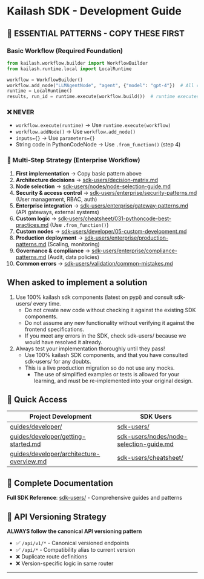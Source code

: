 # Kailash SDK - Development Guide

## 🚀 ESSENTIAL PATTERNS - COPY THESE FIRST

### Basic Workflow (Required Foundation)
```python
from kailash.workflow.builder import WorkflowBuilder
from kailash.runtime.local import LocalRuntime

workflow = WorkflowBuilder()
workflow.add_node("LLMAgentNode", "agent", {"model": "gpt-4"})  # All classes end with "Node"
runtime = LocalRuntime()
results, run_id = runtime.execute(workflow.build())  # runtime executes workflow
```

### ❌ NEVER
- `workflow.execute(runtime)` → Use `runtime.execute(workflow)`
- `workflow.addNode()` → Use `workflow.add_node()`
- `inputs={}` → Use `parameters={}`
- String code in PythonCodeNode → Use `.from_function()` (step 4)

### 🎯 Multi-Step Strategy (Enterprise Workflow)
1. **First implementation** → Copy basic pattern above
2. **Architecture decisions** → [sdk-users/decision-matrix.md](sdk-users/decision-matrix.md)
3. **Node selection** → [sdk-users/nodes/node-selection-guide.md](sdk-users/nodes/node-selection-guide.md)
4. **Security & access control** → [sdk-users/enterprise/security-patterns.md](sdk-users/enterprise/security-patterns.md) (User management, RBAC, auth)
5. **Enterprise integration** → [sdk-users/enterprise/gateway-patterns.md](sdk-users/enterprise/gateway-patterns.md) (API gateways, external systems)
6. **Custom logic** → [sdk-users/cheatsheet/031-pythoncode-best-practices.md](sdk-users/cheatsheet/031-pythoncode-best-practices.md) (Use `.from_function()`)
7. **Custom nodes** → [sdk-users/developer/05-custom-development.md](sdk-users/developer/05-custom-development.md)
8. **Production deployment** → [sdk-users/enterprise/production-patterns.md](sdk-users/enterprise/production-patterns.md) (Scaling, monitoring)
9. **Governance & compliance** → [sdk-users/enterprise/compliance-patterns.md](sdk-users/enterprise/compliance-patterns.md) (Audit, data policies)
10. **Common errors** → [sdk-users/validation/common-mistakes.md](sdk-users/validation/common-mistakes.md)

## When asked to implement a solution
1. Use 100% kailash sdk components (latest on pypi) and consult sdk-users/ every time.
   - Do not create new code without checking it against the existing SDK components.
   - Do not assume any new functionality without verifying it against the frontend specifications.
   - If you meet any errors in the SDK, check sdk-users/ because we would have resolved it already.
2. Always test your implementation thoroughly until they pass!
   - Use 100% kailash SDK components, and that you have consulted sdk-users/ for any doubts.
   - This is a live production migration so do not use any mocks.
     - The use of simplified examples or tests is allowed for your learning, and must be re-implemented into your original design.

## 📁 Quick Access
| **Project Development** | **SDK Users** |
|-------------------------|---------------|
| [guides/developer/](guides/developer/) | [sdk-users/](sdk-users/) |
| [guides/developer/getting-started.md](guides/developer/getting-started.md) | [sdk-users/nodes/node-selection-guide.md](sdk-users/nodes/node-selection-guide.md) |
| [guides/developer/architecture-overview.md](guides/developer/architecture-overview.md) | [sdk-users/cheatsheet/](sdk-users/cheatsheet/) |

## 📁 Complete Documentation
**Full SDK Reference**: [sdk-users/](sdk-users/) - Comprehensive guides and patterns

## 🔧 API Versioning Strategy
**ALWAYS follow the canonical API versioning pattern**
- ✅ `/api/v1/*` - Canonical versioned endpoints
- ✅ `/api/*` - Compatibility alias to current version
- ❌ Duplicate route definitions
- ❌ Version-specific logic in same router

---
